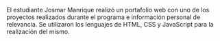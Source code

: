 El estudiante Josmar Manrique realizó un portafolio web con uno de los proyectos realizados durante el programa e información personal de relevancia. Se utilizaron los lenguajes de HTML, CSS y JavaScript para la realización del mismo.
